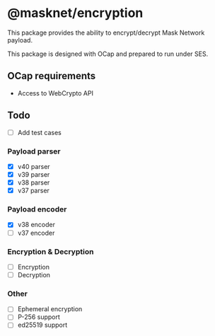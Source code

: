 # @masknet/encryption

This package provides the ability to encrypt/decrypt Mask Network payload.

This package is designed with OCap and prepared to run under SES.

## OCap requirements

- Access to WebCrypto API

## Todo

- [ ] Add test cases

### Payload parser

- [x] v40 parser
- [x] v39 parser
- [x] v38 parser
- [x] v37 parser

### Payload encoder

- [x] v38 encoder
- [ ] v37 encoder

### Encryption & Decryption

- [ ] Encryption
- [ ] Decryption

### Other

- [ ] Ephemeral encryption
- [ ] P-256 support
- [ ] ed25519 support
